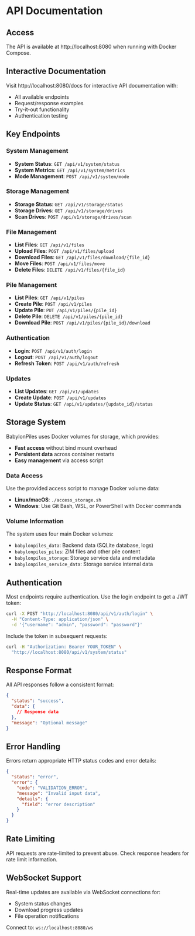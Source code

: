 # API Documentation

## Access

The API is available at http://localhost:8080 when running with Docker Compose.

## Interactive Documentation

Visit http://localhost:8080/docs for interactive API documentation with:
- All available endpoints
- Request/response examples
- Try-it-out functionality
- Authentication testing

## Key Endpoints

### System Management
- **System Status**: `GET /api/v1/system/status`
- **System Metrics**: `GET /api/v1/system/metrics`
- **Mode Management**: `POST /api/v1/system/mode`

### Storage Management
- **Storage Status**: `GET /api/v1/storage/status`
- **Storage Drives**: `GET /api/v1/storage/drives`
- **Scan Drives**: `POST /api/v1/storage/drives/scan`

### File Management
- **List Files**: `GET /api/v1/files`
- **Upload Files**: `POST /api/v1/files/upload`
- **Download Files**: `GET /api/v1/files/download/{file_id}`
- **Move Files**: `POST /api/v1/files/move`
- **Delete Files**: `DELETE /api/v1/files/{file_id}`

### Pile Management
- **List Piles**: `GET /api/v1/piles`
- **Create Pile**: `POST /api/v1/piles`
- **Update Pile**: `PUT /api/v1/piles/{pile_id}`
- **Delete Pile**: `DELETE /api/v1/piles/{pile_id}`
- **Download Pile**: `POST /api/v1/piles/{pile_id}/download`

### Authentication
- **Login**: `POST /api/v1/auth/login`
- **Logout**: `POST /api/v1/auth/logout`
- **Refresh Token**: `POST /api/v1/auth/refresh`

### Updates
- **List Updates**: `GET /api/v1/updates`
- **Create Update**: `POST /api/v1/updates`
- **Update Status**: `GET /api/v1/updates/{update_id}/status`

## Storage System

BabylonPiles uses Docker volumes for storage, which provides:
- **Fast access** without bind mount overhead
- **Persistent data** across container restarts
- **Easy management** via access script

### Data Access

Use the provided access script to manage Docker volume data:
- **Linux/macOS**: `./access_storage.sh`
- **Windows**: Use Git Bash, WSL, or PowerShell with Docker commands

### Volume Information

The system uses four main Docker volumes:
- `babylonpiles_data`: Backend data (SQLite database, logs)
- `babylonpiles_piles`: ZIM files and other pile content
- `babylonpiles_storage`: Storage service data and metadata
- `babylonpiles_service_data`: Storage service internal data

## Authentication

Most endpoints require authentication. Use the login endpoint to get a JWT token:

```bash
curl -X POST "http://localhost:8080/api/v1/auth/login" \
  -H "Content-Type: application/json" \
  -d '{"username": "admin", "password": "password"}'
```

Include the token in subsequent requests:

```bash
curl -H "Authorization: Bearer YOUR_TOKEN" \
  "http://localhost:8080/api/v1/system/status"
```

## Response Format

All API responses follow a consistent format:

```json
{
  "status": "success",
  "data": {
    // Response data
  },
  "message": "Optional message"
}
```

## Error Handling

Errors return appropriate HTTP status codes and error details:

```json
{
  "status": "error",
  "error": {
    "code": "VALIDATION_ERROR",
    "message": "Invalid input data",
    "details": {
      "field": "error description"
    }
  }
}
```

## Rate Limiting

API requests are rate-limited to prevent abuse. Check response headers for rate limit information.

## WebSocket Support

Real-time updates are available via WebSocket connections for:
- System status changes
- Download progress updates
- File operation notifications

Connect to: `ws://localhost:8080/ws` 